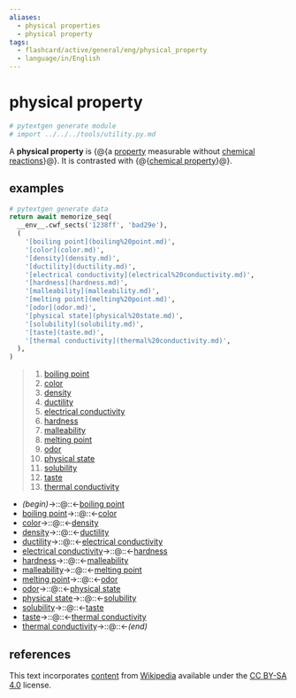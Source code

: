 ```yaml
---
aliases:
  - physical properties
  - physical property
tags:
  - flashcard/active/general/eng/physical_property
  - language/in/English
---
```


# physical property

```Python
# pytextgen generate module
# import ../../../tools/utility.py.md
```

A __physical property__ is {@{a [property](property.md) measurable without [chemical reactions](chemical%20reaction.md)}@}. It is contrasted with {@{[chemical property](chemical%20property.md)}@}. <!--SR:!2028-01-10,1301,310!2028-01-03,1350,350-->

## examples

```Python
# pytextgen generate data
return await memorize_seq(
  __env__.cwf_sects('1238ff', 'bad29e'),
  (
    '[boiling point](boiling%20point.md)',
    '[color](color.md)',
    '[density](density.md)',
    '[ductility](ductility.md)',
    '[electrical conductivity](electrical%20conductivity.md)',
    '[hardness](hardness.md)',
    '[malleability](malleability.md)',
    '[melting point](melting%20point.md)',
    '[odor](odor.md)',
    '[physical state](physical%20state.md)',
    '[solubility](solubility.md)',
    '[taste](taste.md)',
    '[thermal conductivity](thermal%20conductivity.md)',
  ),
)
```

<!--pytextgen generate section="1238ff"--><!-- The following content is generated at 2024-03-07T10:32:08.823451+08:00. Any edits will be overridden! -->

> 1. [boiling point](boiling%20point.md)
> 2. [color](color.md)
> 3. [density](density.md)
> 4. [ductility](ductility.md)
> 5. [electrical conductivity](electrical%20conductivity.md)
> 6. [hardness](hardness.md)
> 7. [malleability](malleability.md)
> 8. [melting point](melting%20point.md)
> 9. [odor](odor.md)
> 10. [physical state](physical%20state.md)
> 11. [solubility](solubility.md)
> 12. [taste](taste.md)
> 13. [thermal conductivity](thermal%20conductivity.md)

<!--/pytextgen-->

<!--pytextgen generate section="bad29e"--><!-- The following content is generated at 2024-01-04T20:17:52.433922+08:00. Any edits will be overridden! -->

- _(begin)_→::@::←[boiling point](boiling%20point.md) <!--SR:!2026-10-14,644,290!2028-07-08,1498,350-->
- [boiling point](boiling%20point.md)→::@::←[color](color.md) <!--SR:!2027-02-22,801,270!2025-03-23,180,250-->
- [color](color.md)→::@::←[density](density.md) <!--SR:!2029-09-05,1655,290!2027-05-11,1078,330-->
- [density](density.md)→::@::←[ductility](ductility.md) <!--SR:!2025-03-25,151,170!2028-06-23,1486,350-->
- [ductility](ductility.md)→::@::←[electrical conductivity](electrical%20conductivity.md) <!--SR:!2027-01-14,933,290!2025-08-17,531,270-->
- [electrical conductivity](electrical%20conductivity.md)→::@::←[hardness](hardness.md) <!--SR:!2026-01-25,410,230!2025-08-09,233,290-->
- [hardness](hardness.md)→::@::←[malleability](malleability.md) <!--SR:!2028-03-20,1192,290!2025-03-17,33,130-->
- [malleability](malleability.md)→::@::←[melting point](melting%20point.md) <!--SR:!2025-04-11,517,310!2026-12-29,674,230-->
- [melting point](melting%20point.md)→::@::←[odor](odor.md) <!--SR:!2026-12-29,822,250!2026-10-02,618,250-->
- [odor](odor.md)→::@::←[physical state](physical%20state.md) <!--SR:!2025-10-04,598,270!2028-01-03,1211,310-->
- [physical state](physical%20state.md)→::@::←[solubility](solubility.md) <!--SR:!2026-10-31,708,250!2025-08-08,274,170-->
- [solubility](solubility.md)→::@::←[taste](taste.md) <!--SR:!2025-03-18,201,190!2025-06-02,142,150-->
- [taste](taste.md)→::@::←[thermal conductivity](thermal%20conductivity.md) <!--SR:!2028-04-30,1441,350!2027-04-12,1055,330-->
- [thermal conductivity](thermal%20conductivity.md)→::@::←_(end)_ <!--SR:!2028-07-08,1499,350!2027-05-03,1071,330-->

<!--/pytextgen-->

## references

This text incorporates [content](https://en.wikipedia.org/wiki/physical_property) from [Wikipedia](Wikipedia.md) available under the [CC BY-SA 4.0](https://creativecommons.org/licenses/by-sa/4.0/) license.
